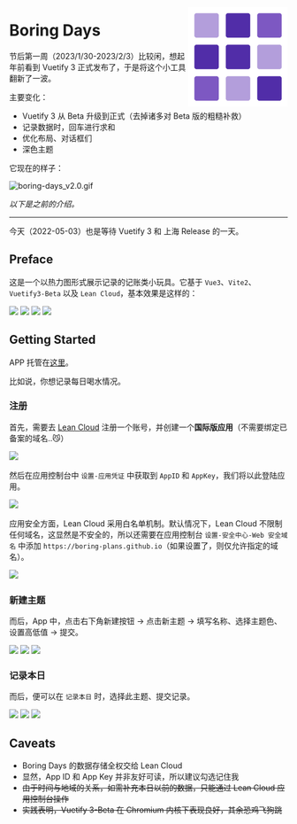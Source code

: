 <p align="center">
    <img width="180" src="https://raw.githubusercontent.com/boring-plans/boring-days/f730db4ca2bf6633442058b12eb75615bc5e4dd2/public/logo.svg" alt="Boring Days logo"  align="right"/>
    <h1>Boring Days</h1>
</p>

节后第一周（2023/1/30-2023/2/3）比较闲，想起年前看到 Vuetify 3 正式发布了，于是将这个小工具翻新了一波。

主要变化：

- Vuetify 3 从 Beta 升级到正式（去掉诸多对 Beta 版的粗糙补救）
- 记录数据时，回车进行求和
- 优化布局、对话框们
- 深色主题

它现在的样子：

![boring-days_v2.0.gif](doc-assets/boring-days_v2.0.gif)

_以下是之前的介绍。_

---

今天（2022-05-03）也是等待 Vuetify 3 和 上海 Release 的一天。

## Preface

这是一个以热力图形式展示记录的记账类小玩具。它基于 `Vue3`、`Vite2`、`Vuetify3-Beta` 以及 `Lean Cloud`，基本效果是这样的：

<div>
<img src="doc-assets/701651589042_.pic.png" width="45%"/>
<img src="doc-assets/721651589827_.pic.png" width="45%"/>
<img src="doc-assets/711651589827_.pic.png" width="45%"/>
<img src="doc-assets/731651589854_.pic.png" width="45%"/>
</div>

## Getting Started

APP 托管在[这里](https://https://boring-plans.github.io/boring-days)。

比如说，你想记录每日喝水情况。

### 注册

首先，需要去 [Lean Cloud](https://console.leancloud.app/apps) 注册一个账号，并创建一个**国际版应用**（不需要绑定已备案的域名..😼）

<img src="doc-assets/leancloud.png" width="45%"/>

然后在应用控制台中 `设置-应用凭证` 中获取到 `AppID` 和 `AppKey`，我们将以此登陆应用。

<img src="doc-assets/sign-in.png" width="45%"/>

应用安全方面，Lean Cloud 采用白名单机制。默认情况下，Lean Cloud 不限制任何域名，这显然是不安全的，所以还需要在应用控制台 `设置-安全中心-Web 安全域名` 中添加 `https://boring-plans.github.io`（如果设置了，则仅允许指定的域名）。

<img src="doc-assets/set-white-list.png" width="45%"/>

### 新建主题

而后，App 中，点击右下角新建按钮 -> 点击新主题 -> 填写名称、选择主题色、设置高低值 -> 提交。

<div>
<img src="doc-assets/31652967627_.pic.jpg" width="30%"/>
<img src="doc-assets/751651593496_.pic.jpg" width="30%"/>
<img src="doc-assets/761651593496_.pic.jpg" width="30%"/>
</div>

### 记录本日

而后，便可以在 `记录本日` 时，选择此主题、提交记录。

<div>
<img src="doc-assets/771651594246_.pic.jpg" width="30%"/>
<img src="doc-assets/781651594247_.pic.jpg" width="30%"/>
<img src="doc-assets/791651594341_.pic.jpg" width="30%"/>
</div>

## Caveats

- Boring Days 的数据存储全权交给 Lean Cloud
- 显然，App ID 和 App Key 并非友好可读，所以建议勾选记住我
- ~~由于时间与地域的关系，如需补充本日以前的数据，只能通过 Lean Cloud 应用控制台操作~~
- ~~实践表明，Vuetify 3-Beta 在 Chromium 内核下表现良好，其余恐鸡飞狗跳~~
